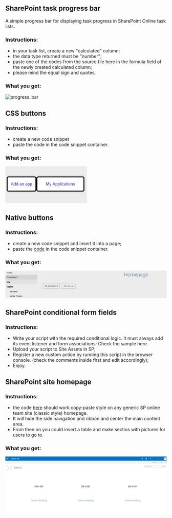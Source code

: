 ## SharePoint task progress bar

A simple progress bar for displaying task progress in SharePoint Online task lists.

### Instructions:
+ in your task list, create a new "calculated" column;
+ the data type returned must be "number";
+ paste one of the codes from the source file here in the formula field of the newly created calculated column;
+ please mind the equal sign and quotes.

### What you get:

![progress_bar](https://github.com/hristochr/SharePoint-progress-bar/blob/master/progress_bar.PNG "SP Progress Bar")

## CSS buttons

### Instructions:
- create a new code snippet
- paste the code in the code snippet container.

### What you get:

![html_button](https://github.com/hristochr/SharePoint-code-snippets/blob/master/html%20button.PNG "SP button")

## Native buttons

### Instructions:
- create a new code snippet and insert it into a page;
- paste the [code](https://github.com/hristochr/SharePoint-code-snippets/blob/master/native-button.html) in the code snippet container.

### What you get:

![html_button](https://github.com/hristochr/SharePoint-code-snippets/blob/master/buttons.PNG "SP native button")

## SharePoint conditional form fields

### Instructions:
+ Write your script with the required conditional logic. It must always add its event listener and form associations; Check the sample here.
+ Upload your script to Site Assets in SP;
+ Register a new custom action by running this script in the browser console. (check the comments inside first and edit accordingly);
+ Enjoy.

## SharePoint site homepage

### Instructions:
+ the code [here](https://github.com/hristochr/SharePoint-code-snippets/blob/master/homepage.html) should work copy-paste style on any generic SP online team site (classic style) homepage. 
+ It will hide the side navigation and ribbon and center the main content area.
+ From then on you could insert a table and make sectios with pictures for users to go to. 

### What you get:
![homepage](https://github.com/hristochr/SharePoint-code-snippets/blob/master/homepage.jpg "homepage")
